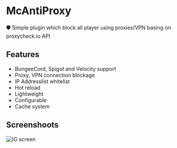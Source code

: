 # McAntiProxy
🛡️ Simple plugin which block all player using proxies/VPN basing on proxycheck.io API

## Features

- BungeeCord, Spigot and Velocity support
- Proxy, VPN connection blockage
- IP Addresslist whitelist
- Hot reload
- Lightweight
- Configurable
- Cache system

## Screenshoots

![IG screen](https://imgur.com/JuLY2Md.png)
